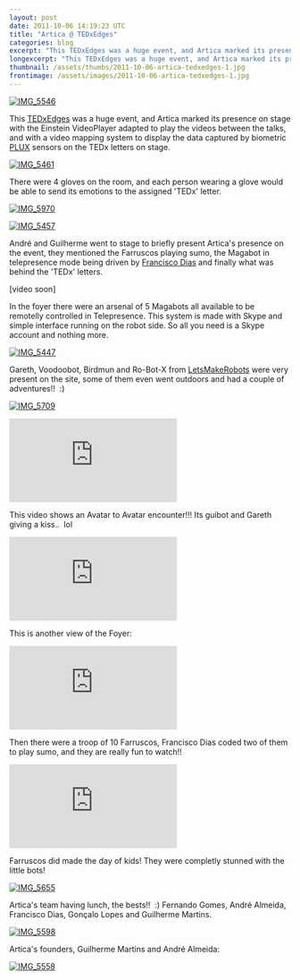 ```yaml
---
layout: post
date: 2011-10-06 14:19:23 UTC
title: "Artica @ TEDxEdges"
categories: blog
excerpt: "This TEDxEdges was a huge event, and Artica marked its presence on stage with the Einstein VideoPlayer adapted to play the videos between the talks, and with a video mapping system to display the data captured by biometric PLUX sensors on the TEDx letters on stage."
longexcerpt: "This TEDxEdges was a huge event, and Artica marked its presence on stage with the Einstein VideoPlayer adapted to play the videos between the talks, and with a video mapping system to display the data captured by biometric PLUX sensors on the TEDx letters on stage.There were 4 gloves on the room, and each person wearing a glove would be able to send its emotions to the assigned \'TEDx\' letter."
thumbnail: /assets/thumbs/2011-10-06-artica-tedxedges-1.jpg
frontimage: /assets/images/2011-10-06-artica-tedxedges-1.jpg
---
```


<a title="IMG_5546 by guibot, on Flickr" href="http://www.flickr.com/photos/guibot/6216783099/"><img class="postimage" alt="IMG_5546" src="/assets/images/2011-10-06-artica-tedxedges-1.jpg"/></a>

This <a href="http://tedxedges.com/">TEDxEdges</a> was a huge event, and Artica marked its presence on stage with the Einstein VideoPlayer adapted to play the videos between the talks, and with a video mapping system to display the data captured by biometric <a href="http://www.plux.info/">PLUX</a> sensors on the TEDx letters on stage.

<a href="http://www.flickr.com/photos/guibot/6217300346/" title="IMG_5461 by guibot, on Flickr"><img class="postimage" alt="IMG_5461" src="/assets/images/2011-10-06-artica-tedxedges-2.jpg"/></a>

There were 4 gloves on the room, and each person wearing a glove would be able to send its emotions to the assigned 'TEDx' letter.

<a href="http://www.flickr.com/photos/guibot/6217306614/" title="IMG_5970 by guibot, on Flickr"><img class="postimage" alt="IMG_5970" src="/assets/images/2011-10-06-artica-tedxedges-3.jpg"/></a>

<a href="http://www.flickr.com/photos/guibot/6217300882/" title="IMG_5457 by guibot, on Flickr"><img class="postimage" alt="IMG_5457" src="/assets/images/2011-10-06-artica-tedxedges-4.jpg"/></a>

André and Guilherme went to stage to briefly present Artica's presence on the event, they mentioned the Farruscos playing sumo, the Magabot in telepresence mode being driven by <a href="http://www.franciscodias.net/">Francisco Dias</a> and finally what was behind the 'TEDx' letters.

[video soon]

In the foyer there were an arsenal of 5 Magabots all available to be remotelly controlled in Telepresence. This system is made with Skype and simple interface running on the robot side. So all you need is a Skype account and nothing more.

<a href="http://www.flickr.com/photos/guibot/6217322710/" title="IMG_5447 by guibot, on Flickr"><img class="postimage" alt="IMG_5447" src="/assets/images/2011-10-06-artica-tedxedges-5.jpg"/></a>

Gareth, Voodoobot, Birdmun and Ro-Bot-X from <a href="http://letsmakerobots.com/">LetsMakeRobots</a> were very present on the site, some of them even went outdoors and had a couple of adventures!!  :)

<a href="http://www.flickr.com/photos/guibot/6217304668/" title="IMG_5709 by guibot, on Flickr"><img class="postimage" alt="IMG_5709" src="/assets/images/2011-10-06-artica-tedxedges-6.jpg"/></a>

<div class="video-container"><iframe src="http://www.youtube.com/embed/Tb0_LNOCfZU" frameborder="0" allowfullscreen></iframe></div>

This video shows an Avatar to Avatar encounter!!! Its guibot and Gareth giving a kiss..  lol

<div class="video-container"><iframe src="http://www.youtube.com/embed/jbHSPCqHx3c" frameborder="0" allowfullscreen></iframe></div>

This is another view of the Foyer:

<div class="video-container"><iframe src="http://www.youtube.com/embed/yc4xTOzeZK4" frameborder="0" allowfullscreen></iframe></div>

Then there were a troop of 10 Farruscos, Francisco Dias coded two of them to play sumo, and they are really fun to watch!!

<div class="video-container"><iframe src="http://www.youtube.com/embed/EFdLDcqZ6rs" frameborder="0" allowfullscreen></iframe></div>

Farruscos did made the day of kids! They were completly stunned with the little bots!

<a href="http://www.flickr.com/photos/guibot/6217303940/" title="IMG_5655 by guibot, on Flickr"><img class="postimage" alt="IMG_5655" src="/assets/images/2011-10-06-artica-tedxedges-7.jpg"/></a>

Artica's team having lunch, the bests!!  :)  Fernando Gomes, André Almeida, Francisco Dias, Gonçalo Lopes and Guilherme Martins.

<a href="http://www.flickr.com/photos/guibot/6216782741/" title="IMG_5598 by guibot, on Flickr"><img class="postimage" alt="IMG_5598" src="/assets/images/2011-10-06-artica-tedxedges-8.jpg"/></a>

Artica's founders, Guilherme Martins and André Almeida:

<a href="http://www.flickr.com/photos/guibot/6217302320/" title="IMG_5558 by guibot, on Flickr"><img class="postimage" alt="IMG_5558" src="/assets/images/2011-10-06-artica-tedxedges-9.jpg"/></a>
